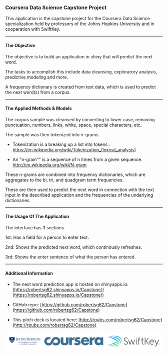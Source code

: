 ### Coursera Data Science Capstone Project

This application is the capstone project for the Coursera Data Science specialization held by professors of the Johns Hopkins University and in cooperation with SwiftKey.


*****

#### The Objective

The objective is to build an application in shiny that will predict the next word.

The tasks to accomplish this include data cleansing, explorarory analysis, predictive modeling and more.

A frequency dictionary is created from text data, which is used to predict the next word(s) from a corpus.


*****

#### The Applied Methods & Models

The corpus sample was cleansed by converting to lower case, removing punctuation, numbers, links, white, space, special characters, etc.

The sample was then tokenized into n-grams.

* Tokenization is a breaking up a list into tokens . https://en.wikipedia.org/wiki/Tokenization_(lexical_analysis)

* An "n-gram"" is a sequence of n itmes from a given sequence. http://en.wikipedia.org/wiki/N-gram

These n-grams are combined into frequency dictionaries, which are aggregates to the bi, tri, and quadgram term frequencies.

These are then used to predict the next word in connection with the text input in the described application and the frequencies of the underlying dictionaries.


*****

#### The Usage Of The Application

The interface has 3 sections. 

1st: Has a field for a person to enter text. 

2nd: Shows the predicted next word, which continously refreshes. 

3rd: Shows the enter sentence of what the person has entered.


*****

#### Additional Information

* The next word prediction app is hosted on shinyapps.io: [https://robertsg62.shinyapps.io/Capstone/](https://robertsg62.shinyapps.io/Capstone/)

* GitHub repo: [https://github.com/robertsg62/Capstone](https://github.com/robertsg62/Capstone)

* This pitch deck is located here: [http://rpubs.com/robertsg62/Capstone](http://rpubs.com/robertsg62/Capstone)


![SwiftKey, Bloomberg & Coursera Logo](logos.png)
